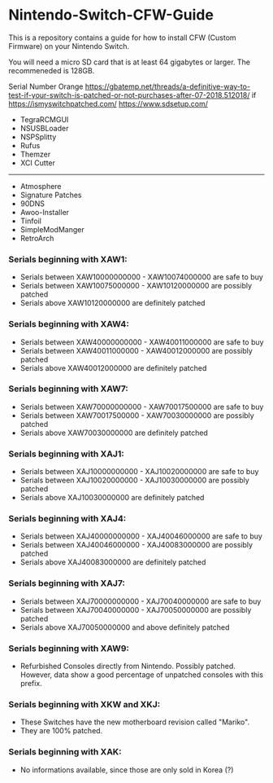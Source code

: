 # Nintendo-Switch-CFW-Guide
This is a repository contains a guide for how to install CFW (Custom Firmware) on your Nintendo Switch.

You will need a micro SD card that is at least 64 gigabytes or larger. The recommeneded is 128GB.

Serial Number
Orange https://gbatemp.net/threads/a-definitive-way-to-test-if-your-switch-is-patched-or-not-purchases-after-07-2018.512018/ 
if https://ismyswitchpatched.com/
https://www.sdsetup.com/

- TegraRCMGUI
- NSUSBLoader
- NSPSplitty
- Rufus
- Themzer
- XCI Cutter

---

- Atmosphere
- Signature Patches
- 90DNS
- Awoo-Installer
- Tinfoil
- SimpleModManger
- RetroArch

### Serials beginning with XAW1:

- Serials between XAW10000000000 - XAW10074000000 are safe to buy
- Serials between XAW10075000000 - XAW10120000000 are possibly patched
- Serials above XAW10120000000 are definitely patched

### Serials beginning with XAW4:

- Serials between XAW40000000000 - XAW40011000000 are safe to buy
- Serials between XAW40011000000 - XAW40012000000 are possibly patched
- Serials above XAW40012000000 are definitely patched

### Serials beginning with XAW7:

- Serials between XAW70000000000 - XAW70017500000 are safe to buy
- Serials between XAW70017500000 - XAW70030000000 are possibly patched
- Serials above XAW70030000000 are definitely patched

### Serials beginning with XAJ1:

- Serials between XAJ10000000000 - XAJ10020000000 are safe to buy
- Serials between XAJ10020000000 - XAJ10030000000 are possibly patched
- Serials above XAJ10030000000 are definitely patched

### Serials beginning with XAJ4:

- Serials between XAJ40000000000 - XAJ40046000000 are safe to buy
- Serials between XAJ40046000000 - XAJ40083000000 are possibly patched
- Serials above XAJ40083000000 are definitely patched

### Serials beginning with XAJ7:

- Serials between XAJ70000000000 - XAJ70040000000 are safe to buy
- Serials between XAJ70040000000 - XAJ70050000000 are possibly patched
- Serials above XAJ70050000000 and above definitely patched

### Serials beginning with XAW9:

- Refurbished Consoles directly from Nintendo. Possibly patched. However, data show a good percentage of unpatched consoles with this prefix.

### Serials beginning with XKW and XKJ:

- These Switches have the new motherboard revision called "Mariko".
- They are 100% patched.

### Serials beginning with XAK:

- No informations available, since those are only sold in Korea (?)
